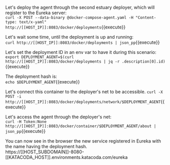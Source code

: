 Let's deploy the agent through the second estuary deployer, which will register to the Eureka server:  
`curl -X POST --data-binary @docker-compose-agent.yaml -H "Content-type: text/x-yaml" http://[[HOST_IP]]:8083/docker/deployments`{{execute}}

Let's wait some time, until the deployment is up and running:  
`curl http://[[HOST_IP]]:8083/docker/deployments | json_pp`{{execute}}

Let's set the deployment ID in an env var to have it during this scenario:
`export DEPLOYMENT_AGENT=$(curl http://[[HOST_IP]]:8083/docker/deployments | jq -r .description[0].id)`{{execute}}  

The deployment hash is:  
`echo $DEPLOYMENT_AGENT`{{execute}}  

Let's connect this container to the deployer's net to be accessible. 
`curl -X POST -i http://[[HOST_IP]]:8083/docker/deployments/network/$DEPLOYMENT_AGENT`{{execute}}

Let's access the agent through the deployer's net:  
`curl -H Token:None http://[[HOST_IP]]:8083/docker/container/$DEPLOYMENT_AGENT/about | json_pp`{{execute}}

You can now see in the browser the new service registered in Eureka with the name having the deployment hash.   
https://[[HOST_SUBDOMAIN]]-8080-[[KATACODA_HOST]].environments.katacoda.com/eureka
